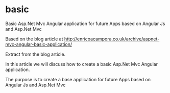 # basic

Basic Asp.Net Mvc Angular application for future Apps based on Angular Js and Asp.Net Mvc

Based on the blog article at http://enricoacampora.co.uk/archive/aspnet-mvc-angular-basic-application/

Extract from the blog article.

In this article we will discuss how to create a basic Asp.Net Mvc Angular application.

The purpose is to create a base application for future Apps based on Angular Js and Asp.Net Mvc

